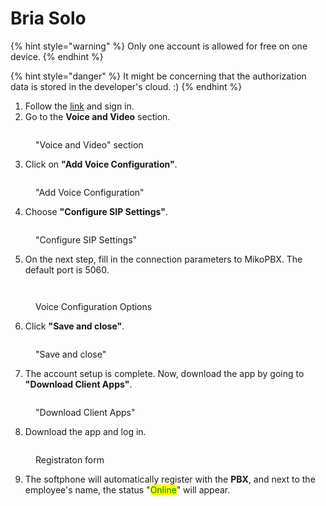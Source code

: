 # Bria Solo

{% hint style="warning" %}
Only one account is allowed for free on one device.
{% endhint %}

{% hint style="danger" %}
It might be concerning that the authorization data is stored in the developer's cloud. :)
{% endhint %}

1. Follow the [link](https://www.counterpath.com/x-lite/) and sign in.
2. Go to the **Voice and Video** section.

<figure><img src="../../.gitbook/assets/dashboard.png" alt=""><figcaption><p>"Voice and Video" section</p></figcaption></figure>

3. Click on **"Add Voice Configuration"**.

<figure><img src="../../.gitbook/assets/newVoiceConf.png" alt=""><figcaption><p>"Add Voice Configuration" </p></figcaption></figure>

4. Choose **"Configure SIP Settings"**.

<figure><img src="../../.gitbook/assets/configureSIPSettings.png" alt=""><figcaption><p>"Configure SIP Settings"</p></figcaption></figure>

5. On the next step, fill in the connection parameters to MikoPBX. The default port is 5060.

<figure><img src="../../.gitbook/assets/loginPasswordIP.png" alt=""><figcaption></figcaption></figure>

<figure><img src="../../.gitbook/assets/parameters (1).png" alt=""><figcaption><p>Voice Configuration Options</p></figcaption></figure>

6. Click **"Save and close"**.

<figure><img src="../../.gitbook/assets/saveAndClose.png" alt=""><figcaption><p>"Save and close"</p></figcaption></figure>

7. The account setup is complete. Now, download the app by going to **"Download Client Apps"**.

<figure><img src="../../.gitbook/assets/download.png" alt=""><figcaption><p>"Download Client Apps"</p></figcaption></figure>

8. Download the app and log in.

<figure><img src="../../.gitbook/assets/auth.png" alt=""><figcaption><p>Registraton form</p></figcaption></figure>

9. The softphone will automatically register with the **PBX**, and next to the employee's name, the status "<mark style="color:green;">Online</mark>" will appear.

<figure><img src="../../.gitbook/assets/stratus.png" alt=""><figcaption></figcaption></figure>

<figure><img src="../../.gitbook/assets/connectedEN.png" alt=""><figcaption></figcaption></figure>
